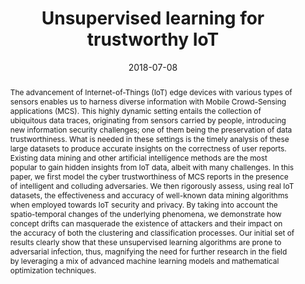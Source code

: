 ---
title: "Unsupervised learning for trustworthy IoT"
abstract: "The advancement of Internet-of-Things (IoT) edge devices with various types of sensors enables us to harness diverse information with Mobile Crowd-Sensing applications (MCS). This highly dynamic setting entails the collection of ubiquitous data traces, originating from sensors carried by people, introducing new information security challenges; one of them being the preservation of data trustworthiness. What is needed in these settings is the timely analysis of these large datasets to produce accurate insights on the correctness of user reports. Existing data mining and other artificial intelligence methods are the most popular to gain hidden insights from IoT data, albeit with many challenges. In this paper, we first model the cyber trustworthiness of MCS reports in the presence of intelligent and colluding adversaries. We then rigorously assess, using real IoT datasets, the effectiveness and accuracy of well-known data mining algorithms when employed towards IoT security and privacy. By taking into account the spatio-temporal changes of the underlying phenomena, we demonstrate how concept drifts can masquerade the existence of attackers and their impact on the accuracy of both the clustering and classification processes. Our initial set of results clearly show that these unsupervised learning algorithms are prone to adversarial infection, thus, magnifying the need for further research in the field by leveraging a mix of advanced machine learning models and mathematical optimization techniques."
collection: publications
permalink: /publication/banerjee2018unsupervised
date: 2018-07-08
venue: '2018 IEEE International Conference on Fuzzy Systems'
paperurl: '/files/pdf/papers/banerjee2018unsupervised.pdf'
link: 'https://ieeexplore.ieee.org/document/8491672'
slidesurl: '/files/pdf/slides/banerjee2018unsupervised-slides.pdf'
github: 'https://github.com/nikbanerjee/unsupervised-learning-trustworthy-iot'
citation: 'Nikhil Banerjee, Thanassis Giannetsos, Emmanouil Panaousis, Clive Cheong Took (2018). &quot;Unsupervised learning for trustworthy IoT.&quot; <i>2018 IEEE International Conference on Fuzzy Systems</i>.  
	<span style="color:#2979ab;">(CORE2017 Ranking: A)</span>' 
---